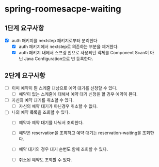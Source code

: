 # spring-roomesacpe-waiting

## 1단계 요구사항

* [x] auth 패키지를 nextstep 패키지로부터 분리한다
  * [x] auth 패키지에서 nextstep로 의존하는 부분을 제거한다.
  * [x] auth 패키지 내에서 스프링 빈으로 사용되던 객체를 Component Scan이 아닌 Java Configuration으로 빈 등록한다.

## 2단계 요구사항

* [ ] 이미 예약이 된 스케줄 대상으로 예약 대기를 신청할 수 있다.
  * [ ] 예약이 없는 스케줄에 대해서 예약 대기 신청을 할 경우 예약이 된다.
* [ ] 자신의 예약 대기를 취소할 수 있다.
  * [ ] 자신의 예약 대기가 아닌경우 취소할 수 없다.
* [ ] 나의 예약 목록을 조회할 수 있다.
  * [ ] 예약과 예약 대기를 나눠서 조회한다.
  * [ ] 예약은 reservation을 조회하고 예약 대기는 reservation-waiting을 조회한다.
  * [ ] 예약 대기의 경우 대기 순번도 함께 조회할 수 있다.
  * [ ] 취소된 예약도 조회할 수 있다.


